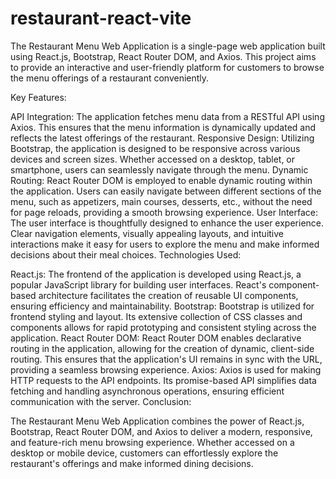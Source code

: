 # restaurant-react-vite

The Restaurant Menu Web Application is a single-page web application built using React.js, Bootstrap, React Router DOM, and Axios. This project aims to provide an interactive and user-friendly platform for customers to browse the menu offerings of a restaurant conveniently.

Key Features:

API Integration: The application fetches menu data from a RESTful API using Axios. This ensures that the menu information is dynamically updated and reflects the latest offerings of the restaurant.
Responsive Design: Utilizing Bootstrap, the application is designed to be responsive across various devices and screen sizes. Whether accessed on a desktop, tablet, or smartphone, users can seamlessly navigate through the menu.
Dynamic Routing: React Router DOM is employed to enable dynamic routing within the application. Users can easily navigate between different sections of the menu, such as appetizers, main courses, desserts, etc., without the need for page reloads, providing a smooth browsing experience.
User Interface: The user interface is thoughtfully designed to enhance the user experience. Clear navigation elements, visually appealing layouts, and intuitive interactions make it easy for users to explore the menu and make informed decisions about their meal choices.
Technologies Used:

React.js: The frontend of the application is developed using React.js, a popular JavaScript library for building user interfaces. React's component-based architecture facilitates the creation of reusable UI components, ensuring efficiency and maintainability.
Bootstrap: Bootstrap is utilized for frontend styling and layout. Its extensive collection of CSS classes and components allows for rapid prototyping and consistent styling across the application.
React Router DOM: React Router DOM enables declarative routing in the application, allowing for the creation of dynamic, client-side routing. This ensures that the application's UI remains in sync with the URL, providing a seamless browsing experience.
Axios: Axios is used for making HTTP requests to the API endpoints. Its promise-based API simplifies data fetching and handling asynchronous operations, ensuring efficient communication with the server.
Conclusion:

The Restaurant Menu Web Application combines the power of React.js, Bootstrap, React Router DOM, and Axios to deliver a modern, responsive, and feature-rich menu browsing experience. Whether accessed on a desktop or mobile device, customers can effortlessly explore the restaurant's offerings and make informed dining decisions.
